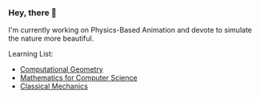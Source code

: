 ### Hey, there 👋

I'm currently working on Physics-Based Animation and devote to simulate the nature more beautiful.

Learning List:

- [Computational Geometry](https://learning.edx.org/course/course-v1:TsinghuaX+70240183x+1T2021/home)
- [Mathematics for Computer Science](https://ocw.mit.edu/courses/electrical-engineering-and-computer-science/6-042j-mathematics-for-computer-science-spring-2015/index.htm)
- [Classical Mechanics](https://ocw.mit.edu/courses/physics/8-01sc-classical-mechanics-fall-2016/)
